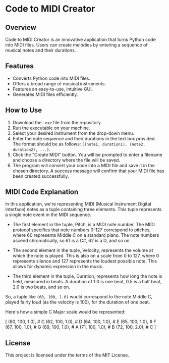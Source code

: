 # Code to MIDI Creator

## Overview

Code to MIDI Creator is an innovative application that turns Python code into MIDI files. Users can create melodies by entering a sequence of musical notes and their durations. 

## Features

- Converts Python code into MIDI files.
- Offers a broad range of musical instruments.
- Features an easy-to-use, intuitive GUI.
- Generates MIDI files efficiently.

## How to Use

1. Download the `.exe` file from the repository.
2. Run the executable on your machine.
3. Select your desired instrument from the drop-down menu.
4. Enter the note sequence and their durations in the text box provided. The format should be as follows: `[(note1, duration1), (note2, duration2), ...]`. 
5. Click the "Create MIDI" button. You will be prompted to enter a filename and choose a directory where the file will be saved.
6. The program will convert your code into a MIDI file and save it in the chosen directory. A success message will confirm that your MIDI file has been created successfully.


## MIDI Code Explanation

In this application, we're representing MIDI (Musical Instrument Digital Interface) notes as a tuple containing three elements. This tuple represents a single note event in the MIDI sequence.

- The first element in the tuple, Pitch, is a MIDI note number. The MIDI protocol specifies that note numbers 0-127 correspond to pitches, where 60 represents Middle C on a standard piano. The note numbers ascend chromatically, so 61 is a C#, 62 is a D, and so on.

- The second element in the tuple, Velocity, represents the volume at which the note is played. This is also on a scale from 0 to 127, where 0 represents silence and 127 represents the loudest possible note. This allows for dynamic expression in the music.

- The third element in the tuple, Duration, represents how long the note is held, measured in beats. A duration of 1.0 is one beat, 0.5 is a half beat, 2.0 is two beats, and so on.

So, a tuple like `(60, 100, 1.0)` would correspond to the note Middle C, played fairly loud (as the velocity is 100), for the duration of one beat.

Here's how a simple C Major scale would be represented:


[   (60, 100, 1.0),  # C
    (62, 100, 1.0),  # D
    (64, 100, 1.0),  # E
    (65, 100, 1.0),  # F
    (67, 100, 1.0),  # G
    (69, 100, 1.0),  # A
    (71, 100, 1.0),  # B
    (72, 100, 2.0),  # C
                           ]

## License

This project is licensed under the terms of the MIT License.
